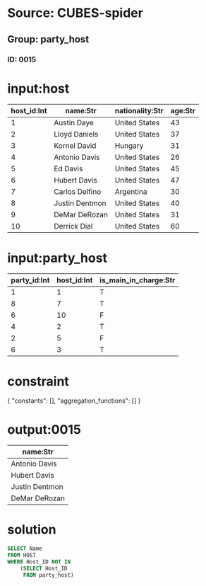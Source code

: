 # Source: CUBES-spider
## Group: party_host
### ID: 0015

# input:host

| host_id:Int | name:Str | nationality:Str | age:Str |
|---|---|---|---|
| 1 | Austin Daye | United States | 43 |
| 2 | Lloyd Daniels | United States | 37 |
| 3 | Kornel David | Hungary | 31 |
| 4 | Antonio Davis | United States | 26 |
| 5 | Ed Davis | United States | 45 |
| 6 | Hubert Davis | United States | 47 |
| 7 | Carlos Delfino | Argentina | 30 |
| 8 | Justin Dentmon | United States | 40 |
| 9 | DeMar DeRozan | United States | 31 |
| 10 | Derrick Dial | United States | 60 |

# input:party_host

| party_id:Int | host_id:Int | is_main_in_charge:Str |
|---|---|---|
| 1 | 1 | T |
| 8 | 7 | T |
| 6 | 10 | F |
| 4 | 2 | T |
| 2 | 5 | F |
| 6 | 3 | T |

# constraint

{
  "constants": [],
  "aggregation_functions": []
}

# output:0015

| name:Str |
|---|
| Antonio Davis |
| Hubert Davis |
| Justin Dentmon |
| DeMar DeRozan |

# solution

```sql
SELECT Name
FROM HOST
WHERE Host_ID NOT IN
    (SELECT Host_ID
     FROM party_host)
```

